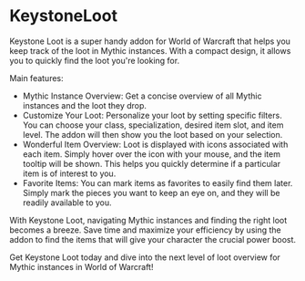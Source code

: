 # KeystoneLoot
Keystone Loot is a super handy addon for World of Warcraft that helps you keep track of the loot in Mythic instances. With a compact design, it allows you to quickly find the loot you're looking for.

Main features:
* Mythic Instance Overview: Get a concise overview of all Mythic instances and the loot they drop.
* Customize Your Loot: Personalize your loot by setting specific filters. You can choose your class, specialization, desired item slot, and item level. The addon will then show you the loot based on your selection.
* Wonderful Item Overview: Loot is displayed with icons associated with each item. Simply hover over the icon with your mouse, and the item tooltip will be shown. This helps you quickly determine if a particular item is of interest to you.
* Favorite Items: You can mark items as favorites to easily find them later. Simply mark the pieces you want to keep an eye on, and they will be readily available to you.
 
With Keystone Loot, navigating Mythic instances and finding the right loot becomes a breeze. Save time and maximize your efficiency by using the addon to find the items that will give your character the crucial power boost.

Get Keystone Loot today and dive into the next level of loot overview for Mythic instances in World of Warcraft!
